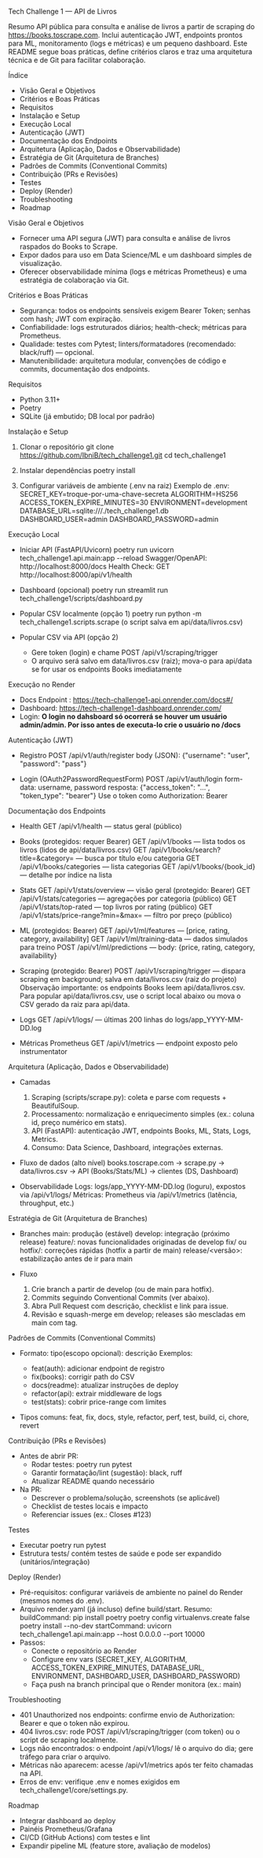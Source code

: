 Tech Challenge 1 — API de Livros

Resumo
API pública para consulta e análise de livros a partir de scraping do https://books.toscrape.com. Inclui autenticação JWT, endpoints prontos para ML, monitoramento (logs e métricas) e um pequeno dashboard. Este README segue boas práticas, define critérios claros e traz uma arquitetura técnica e de Git para facilitar colaboração.

Índice
- Visão Geral e Objetivos
- Critérios e Boas Práticas
- Requisitos
- Instalação e Setup
- Execução Local
- Autenticação (JWT)
- Documentação dos Endpoints
- Arquitetura (Aplicação, Dados e Observabilidade)
- Estratégia de Git (Arquitetura de Branches)
- Padrões de Commits (Conventional Commits)
- Contribuição (PRs e Revisões)
- Testes
- Deploy (Render)
- Troubleshooting
- Roadmap

Visão Geral e Objetivos
- Fornecer uma API segura (JWT) para consulta e análise de livros raspados do Books to Scrape.
- Expor dados para uso em Data Science/ML e um dashboard simples de visualização.
- Oferecer observabilidade mínima (logs e métricas Prometheus) e uma estratégia de colaboração via Git.

Critérios e Boas Práticas
- Segurança: todos os endpoints sensíveis exigem Bearer Token; senhas com hash; JWT com expiração.
- Confiabilidade: logs estruturados diários; health-check; métricas para Prometheus.
- Qualidade: testes com Pytest; linters/formatadores (recomendado: black/ruff) — opcional.
- Manutenibilidade: arquitetura modular, convenções de código e commits, documentação dos endpoints.

Requisitos
- Python 3.11+
- Poetry
- SQLite (já embutido; DB local por padrão)

Instalação e Setup
1) Clonar o repositório
   git clone https://github.com/IbniB/tech_challenge1.git
   cd tech_challenge1

2) Instalar dependências
   poetry install

3) Configurar variáveis de ambiente (.env na raiz)
   Exemplo de .env:
   SECRET_KEY=troque-por-uma-chave-secreta
   ALGORITHM=HS256
   ACCESS_TOKEN_EXPIRE_MINUTES=30
   ENVIRONMENT=development
   DATABASE_URL=sqlite:///./tech_challenge1.db
   DASHBOARD_USER=admin
   DASHBOARD_PASSWORD=admin

Execução Local
- Iniciar API (FastAPI/Uvicorn)
  poetry run uvicorn tech_challenge1.api.main:app --reload
  Swagger/OpenAPI: http://localhost:8000/docs
  Health Check:     GET http://localhost:8000/api/v1/health

- Dashboard (opcional)
  poetry run streamlit run tech_challenge1/scripts/dashboard.py

- Popular CSV localmente (opção 1)
  poetry run python -m tech_challenge1.scripts.scrape
  (o script salva em api/data/livros.csv)

- Popular CSV via API (opção 2)
  - Gere token (login) e chame POST /api/v1/scraping/trigger
  - O arquivo será salvo em data/livros.csv (raiz); mova-o para api/data se for usar os endpoints Books imediatamente

Execução no Render
- Docs Endpoint : https://tech-challenge1-api.onrender.com/docs#/
- Dashboard: https://tech-challenge1-dashboard.onrender.com/
- Login: **O login no dahsboard só ocorrerá se houver um usuário admin/admin. Por isso antes de executa-lo crie o usuário no /docs**

Autenticação (JWT)
- Registro
  POST /api/v1/auth/register
  body (JSON): {"username": "user", "password": "pass"}

- Login (OAuth2PasswordRequestForm)
  POST /api/v1/auth/login
  form-data: username, password
  resposta: {"access_token": "...", "token_type": "bearer"}
  Use o token como Authorization: Bearer <token>

Documentação dos Endpoints
- Health
  GET /api/v1/health — status geral (público)

- Books (protegidos: requer Bearer)
  GET /api/v1/books — lista todos os livros (lidos de api/data/livros.csv)
  GET /api/v1/books/search?title=&category= — busca por título e/ou categoria
  GET /api/v1/books/categories — lista categorias
  GET /api/v1/books/{book_id} — detalhe por índice na lista

- Stats
  GET /api/v1/stats/overview — visão geral (protegido: Bearer)
  GET /api/v1/stats/categories — agregações por categoria (público)
  GET /api/v1/stats/top-rated — top livros por rating (público)
  GET /api/v1/stats/price-range?min=&max= — filtro por preço (público)

- ML (protegidos: Bearer)
  GET /api/v1/ml/features — [price, rating, category, availability]
  GET /api/v1/ml/training-data — dados simulados para treino
  POST /api/v1/ml/predictions — body: {price, rating, category, availability}

- Scraping (protegido: Bearer)
  POST /api/v1/scraping/trigger — dispara scraping em background; salva em data/livros.csv (raiz do projeto)
  Observação importante: os endpoints Books leem api/data/livros.csv. Para popular api/data/livros.csv, use o script local abaixo ou mova o CSV gerado da raiz para api/data.

- Logs
  GET /api/v1/logs/ — últimas 200 linhas do logs/app_YYYY-MM-DD.log

- Métricas Prometheus
  GET /api/v1/metrics — endpoint exposto pelo instrumentator

Arquitetura (Aplicação, Dados e Observabilidade)
- Camadas
  1) Scraping (scripts/scrape.py): coleta e parse com requests + BeautifulSoup.
  2) Processamento: normalização e enriquecimento simples (ex.: coluna id, preço numérico em stats).
  3) API (FastAPI): autenticação JWT, endpoints Books, ML, Stats, Logs, Metrics.
  4) Consumo: Data Science, Dashboard, integrações externas.

- Fluxo de dados (alto nível)
  books.toscrape.com → scrape.py → data/livros.csv → API (Books/Stats/ML) → clientes (DS, Dashboard)

- Observabilidade
  Logs: logs/app_YYYY-MM-DD.log (loguru), expostos via /api/v1/logs/
  Métricas: Prometheus via /api/v1/metrics (latência, throughput, etc.)

Estratégia de Git (Arquitetura de Branches)
- Branches
  main: produção (estável)
  develop: integração (próximo release)
  feature/<nome-curto>: novas funcionalidades originadas de develop
  fix/<issue-curto> ou hotfix/<id>: correções rápidas (hotfix a partir de main)
  release/<versão>: estabilização antes de ir para main

- Fluxo
  1) Crie branch a partir de develop (ou de main para hotfix).
  2) Commits seguindo Conventional Commits (ver abaixo).
  3) Abra Pull Request com descrição, checklist e link para issue.
  4) Revisão e squash-merge em develop; releases são mescladas em main com tag.

Padrões de Commits (Conventional Commits)
- Formato: tipo(escopo opcional): descrição
  Exemplos:
  - feat(auth): adicionar endpoint de registro
  - fix(books): corrigir path do CSV
  - docs(readme): atualizar instruções de deploy
  - refactor(api): extrair middleware de logs
  - test(stats): cobrir price-range com limites

- Tipos comuns: feat, fix, docs, style, refactor, perf, test, build, ci, chore, revert

Contribuição (PRs e Revisões)
- Antes de abrir PR:
  - Rodar testes: poetry run pytest
  - Garantir formatação/lint (sugestão): black, ruff
  - Atualizar README quando necessário
- Na PR:
  - Descrever o problema/solução, screenshots (se aplicável)
  - Checklist de testes locais e impacto
  - Referenciar issues (ex.: Closes #123)

Testes
- Executar
  poetry run pytest
- Estrutura
  tests/ contém testes de saúde e pode ser expandido (unitários/integração)

Deploy (Render)
- Pré-requisitos: configurar variáveis de ambiente no painel do Render (mesmos nomes do .env).
- Arquivo render.yaml (já incluso) define build/start. Resumo:
  buildCommand:
    pip install poetry
    poetry config virtualenvs.create false
    poetry install --no-dev
  startCommand:
    uvicorn tech_challenge1.api.main:app --host 0.0.0.0 --port 10000
- Passos:
  - Conecte o repositório ao Render
  - Configure env vars (SECRET_KEY, ALGORITHM, ACCESS_TOKEN_EXPIRE_MINUTES, DATABASE_URL, ENVIRONMENT, DASHBOARD_USER, DASHBOARD_PASSWORD)
  - Faça push na branch principal que o Render monitora (ex.: main)

Troubleshooting
- 401 Unauthorized nos endpoints: confirme envio de Authorization: Bearer <token> e que o token não expirou.
- 404 livros.csv: rode POST /api/v1/scraping/trigger (com token) ou o script de scraping localmente.
- Logs não encontrados: o endpoint /api/v1/logs/ lê o arquivo do dia; gere tráfego para criar o arquivo.
- Métricas não aparecem: acesse /api/v1/metrics após ter feito chamadas na API.
- Erros de env: verifique .env e nomes exigidos em tech_challenge1/core/settings.py.

Roadmap
- Integrar dashboard ao deploy
- Painéis Prometheus/Grafana
- CI/CD (GitHub Actions) com testes e lint
- Expandir pipeline ML (feature store, avaliação de modelos)


